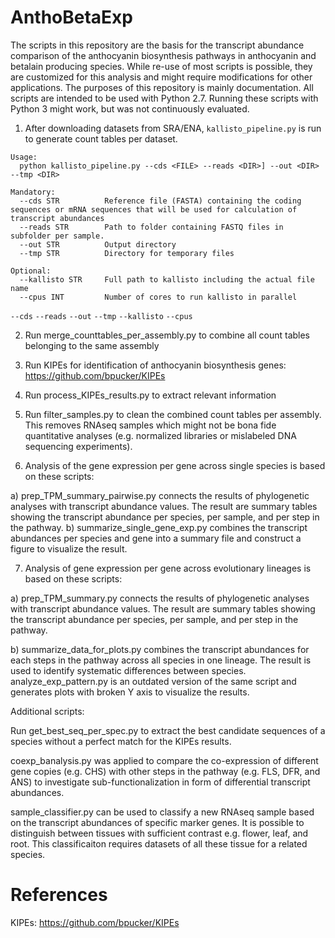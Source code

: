 # AnthoBetaExp

The scripts in this repository are the basis for the transcript abundance comparison of the anthocyanin biosynthesis pathways in anthocyanin and betalain producing species. While re-use of most scripts is possible, they are customized for this analysis and might require modifications for other applications. The purposes of this repository is mainly documentation. All scripts are intended to be used with Python 2.7. Running these scripts with Python 3 might work, but was not continuously evaluated.


1) After downloading datasets from SRA/ENA, `kallisto_pipeline.py` is run to generate count tables per dataset.

```
Usage:
  python kallisto_pipeline.py --cds <FILE> --reads <DIR>] --out <DIR> --tmp <DIR>

Mandatory:
  --cds STR          Reference file (FASTA) containing the coding sequences or mRNA sequences that will be used for calculation of transcript abundances    
  --reads STR        Path to folder containing FASTQ files in subfolder per sample.
  --out STR          Output directory
  --tmp STR          Directory for temporary files

Optional:
  --kallisto STR     Full path to kallisto including the actual file name
  --cpus INT         Number of cores to run kallisto in parallel
```


`--cds`
`--reads`
`--out`
`--tmp`
`--kallisto`
`--cpus`

2) Run merge_counttables_per_assembly.py to combine all count tables belonging to the same assembly


3) Run KIPEs for identification of anthocyanin biosynthesis genes: https://github.com/bpucker/KIPEs

4) Run process_KIPEs_results.py to extract relevant information

5) Run filter_samples.py to clean the combined count tables per assembly. This removes RNAseq samples which might not be bona fide quantitative analyses (e.g. normalized libraries or mislabeled DNA sequencing experiments).

6) Analysis of the gene expression per gene across single species is based on these scripts:

a) prep_TPM_summary_pairwise.py connects the results of phylogenetic analyses with transcript abundance values. The result are summary tables showing the transcript abundance per species, per sample, and per step in the pathway.
b) summarize_single_gene_exp.py combines the transcript abundances per species and gene into a summary file and construct a figure to visualize the result.


7) Analysis of gene expression per gene across evolutionary lineages is based on these scripts:

a) prep_TPM_summary.py connects the results of phylogenetic analyses with transcript abundance values. The result are summary tables showing the transcript abundance per species, per sample, and per step in the pathway.


b) summarize_data_for_plots.py combines the transcript abundances for each steps in the pathway across all species in one lineage. The result is used to identify systematic differences between species. analyze_exp_pattern.py is an outdated version of the same script and generates plots with broken Y axis to visualize the results.




Additional scripts:

Run get_best_seq_per_spec.py to extract the best candidate sequences of a species without a perfect match for the KIPEs results.

coexp_banalysis.py was applied to compare the co-expression of different gene copies (e.g. CHS) with other steps in the pathway (e.g. FLS, DFR, and ANS) to investigate sub-functionalization in form of differential transcript abundances.

sample_classifier.py can be used to classify a new RNAseq sample based on the transcript abundances of specific marker genes. It is possible to distinguish between tissues with sufficient contrast e.g. flower, leaf, and root. This classificaiton requires datasets of all these tissue for a related species.




# References

KIPEs: https://github.com/bpucker/KIPEs

